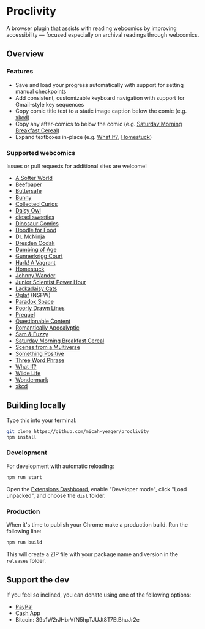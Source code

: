 # Proclivity

A browser plugin that assists with reading webcomics by improving accessibility
— focused especially on archival readings through webcomics.

## Overview

### Features

- Save and load your progress automatically with support for setting manual
  checkpoints
- Add consistent, customizable keyboard navigation with support for Gmail-style
  key sequences
- Copy comic title text to a static image caption below the comic (e.g.
  [xkcd](https://xkcd.com))
- Copy any after-comics to below the comic (e.g.
  [Saturday Morning Breakfast Cereal](https://smbc-comics.com))
- Expand textboxes in-place (e.g. [What If?](https://what-if.xkcd.com),
  [Homestuck](https://homestuck.com))

### Supported webcomics

Issues or pull requests for additional sites are welcome!

- [A Softer World](https://asofterworld.com/)
- [Beefpaper](http://beefpaper.com/)
- [Buttersafe](https://www.buttersafe.com/)
- [Bunny](http://www.bunny-comic.com/)
- [Collected Curios](https://collectedcurios.com/)
- [Daisy Owl](https://daisyowl.com/)
- [diesel sweeties](https://www.dieselsweeties.com/)
- [Dinosaur Comics](https://qwantz.com/)
- [Doodle for Food](https://www.doodleforfood.com/)
- [Dr. McNinja](http://drmcninja.com/)
- [Dresden Codak](https://dresdencodak.com/)
- [Dumbing of Age](https://www.dumbingofage.com/)
- [Gunnerkrigg Court](https://www.gunnerkrigg.com/)
- [Hark! A Vagrant](http://www.harkavagrant.com/)
- [Homestuck](https://www.homestuck.com/)
- [Johnny Wander](http://www.johnnywander.com/)
- [Junior Scientist Power Hour](https://www.jspowerhour.com/)
- [Lackadaisy Cats](https://lackadaisycats.com/)
- [Oglaf](https://www.oglaf.com/) (NSFW)
- [Paradox Space](http://hs.hiveswap.com/paradoxspace/index.php)
- [Poorly Drawn Lines](https://poorlydrawnlines.com/)
- [Prequel](https://www.prequeladventure.com/)
- [Questionable Content](https://www.questionablecontent.net/)
- [Romantically Apocalyptic](https://romanticallyapocalyptic.com/)
- [Sam & Fuzzy](https://www.samandfuzzy.com/)
- [Saturday Morning Breakfast Cereal](https://www.smbc-comics.com/)
- [Scenes from a Multiverse](https://amultiverse.com/)
- [Something Positive](https://somethingpositive.net/)
- [Three Word Phrase](http://threewordphrase.com/)
- [What If?](https://what-if.xkcd.com/)
- [Wilde Life](https://www.wildelifecomic.com/)
- [Wondermark](http://wondermark.com/)
- [xkcd](https://xkcd.com/)

## Building locally

Type this into your terminal:

```sh
git clone https://github.com/micah-yeager/proclivity
npm install
```

### Development

For development with automatic reloading:

```sh
npm run start
```

Open the [Extensions Dashboard](chrome://extensions), enable "Developer mode",
click "Load unpacked", and choose the `dist` folder.

### Production

When it's time to publish your Chrome make a production build. Run the following
line:

```sh
npm run build
```

This will create a ZIP file with your package name and version in the `releases`
folder.

## Support the dev

If you feel so inclined, you can donate using one of the following options:

- [PayPal](https://paypal.me/MicahHummert)
- [Cash App](https://cash.app/$micahyeagers)
- Bitcoin: 39s1W2rJHbrVfN5hpTJUJt8T7EtBhuJr2e
